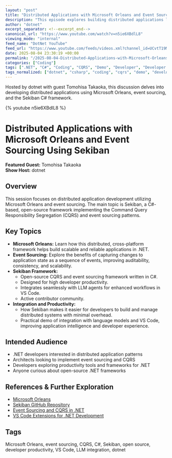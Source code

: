 ```yaml
---
layout: "post"
title: "Distributed Applications with Microsoft Orleans and Event Sourcing Using Sekiban"
description: "This episode explores building distributed applications leveraging Microsoft Orleans and event sourcing through the open-source Sekiban framework. Guest Tomohisa Takaoka discusses CQRS, integration with C#, developer productivity improvements, and seamless LLM agent support in VS Code."
author: "dotnet"
excerpt_separator: <!--excerpt_end-->
canonical_url: "https://www.youtube.com/watch?v=n5ie6XBdlL8"
viewing_mode: "internal"
feed_name: "DotNet YouTube"
feed_url: "https://www.youtube.com/feeds/videos.xml?channel_id=UCvtT19MZW8dq5Wwfu6B0oxw"
date: 2025-08-04 23:30:19 +00:00
permalink: "/2025-08-04-Distributed-Applications-with-Microsoft-Orleans-and-Event-Sourcing-Using-Sekiban.html"
categories: ["Coding"]
tags: [".NET", "C#", "Coding", "CQRS", "Demo", "Developer", "Developer Community", "Developer Productivity", "Developer Tools", "Dotnetdeveloper", "Event Sourcing", "LLM Integration", "Microsoft Orleans", "Microsoftorleans", "Open Source", "Orleans", "Productivity", "Sekiban", "Software Developer", "Videos", "VS Code"]
tags_normalized: ["dotnet", "csharp", "coding", "cqrs", "demo", "developer", "developer community", "developer productivity", "developer tools", "dotnetdeveloper", "event sourcing", "llm integration", "microsoft orleans", "microsoftorleans", "open source", "orleans", "productivity", "sekiban", "software developer", "videos", "vs code"]
---
```


Hosted by dotnet with guest Tomohisa Takaoka, this discussion delves into developing distributed applications using Microsoft Orleans, event sourcing, and the Sekiban C# framework.<!--excerpt_end-->

{% youtube n5ie6XBdlL8 %}

# Distributed Applications with Microsoft Orleans and Event Sourcing Using Sekiban

**Featured Guest:** Tomohisa Takaoka  
**Show Host:** dotnet

## Overview

This session focuses on distributed application development utilizing Microsoft Orleans and event sourcing. The main topic is Sekiban, a C#-based, open-source framework implementing the Command Query Responsibility Segregation (CQRS) and event sourcing patterns.

## Key Topics

- **Microsoft Orleans:** Learn how this distributed, cross-platform framework helps build scalable and reliable applications in .NET.
- **Event Sourcing:** Explore the benefits of capturing changes to application state as a sequence of events, improving auditability, consistency, and scalability.
- **Sekiban Framework:**
  - Open-source CQRS and event sourcing framework written in C#.
  - Designed for high developer productivity.
  - Integrates seamlessly with LLM agents for enhanced workflows in VS Code.
  - Active contributor community.
- **Integration and Productivity:**
  - How Sekiban makes it easier for developers to build and manage distributed systems with minimal overhead.
  - Practical demo of integration with language models and VS Code, improving application intelligence and developer experience.

## Intended Audience

- .NET developers interested in distributed application patterns
- Architects looking to implement event sourcing and CQRS
- Developers exploring productivity tools and frameworks for .NET
- Anyone curious about open-source .NET frameworks

## References & Further Exploration

- [Microsoft Orleans](https://dotnet.github.io/orleans/)
- [Sekiban GitHub Repository](https://github.com/Sekiban)
- [Event Sourcing and CQRS in .NET](https://docs.microsoft.com/en-us/dotnet/architecture/)
- [VS Code Extensions for .NET Development](https://marketplace.visualstudio.com/items?itemName=ms-dotnettools.csharp)

## Tags

Microsoft Orleans, event sourcing, CQRS, C#, Sekiban, open source, developer productivity, VS Code, LLM integration, dotnet
